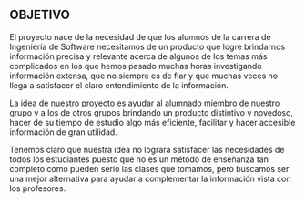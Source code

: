 ## OBJETIVO
El proyecto nace de la necesidad de que los alumnos de la carrera de Ingeniería de Software necesitamos de un producto que logre brindarnos información precisa y relevante acerca de algunos de los temas más complicados en los que hemos pasado muchas horas investigando información extensa, que no siempre es de fiar y que muchas veces no llega a satisfacer el claro entendimiento de la información. 

La idea de nuestro proyecto es ayudar al alumnado miembro de nuestro grupo y a los de otros grupos brindando un producto distintivo y novedoso, hacer de su tiempo de estudio algo más eficiente, facilitar y hacer accesible información de gran utilidad. 

Tenemos claro que nuestra idea no logrará satisfacer las necesidades de todos los estudiantes puesto que no es un método de enseñanza tan completo como pueden serlo las clases que tomamos, pero buscamos ser una mejor alternativa para ayudar a complementar la información vista con los profesores.
